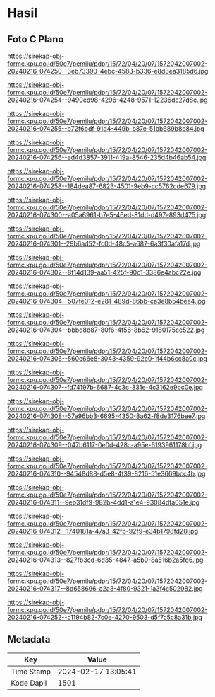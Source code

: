 # Hasil

## Foto C Plano

https://sirekap-obj-formc.kpu.go.id/50e7/pemilu/pdpr/15/72/04/20/07/1572042007002-20240216-074250--3eb73390-4ebc-4583-b336-e8d3ea3185d6.jpg

https://sirekap-obj-formc.kpu.go.id/50e7/pemilu/pdpr/15/72/04/20/07/1572042007002-20240216-074254--9490ed98-4296-4248-9571-12236dc27d8c.jpg

https://sirekap-obj-formc.kpu.go.id/50e7/pemilu/pdpr/15/72/04/20/07/1572042007002-20240216-074255--b72f6bdf-91d4-449b-b87e-51bb689b8e84.jpg

https://sirekap-obj-formc.kpu.go.id/50e7/pemilu/pdpr/15/72/04/20/07/1572042007002-20240216-074256--ed4d3857-3911-419a-8546-235d4b46ab54.jpg

https://sirekap-obj-formc.kpu.go.id/50e7/pemilu/pdpr/15/72/04/20/07/1572042007002-20240216-074258--184dea87-6823-4501-9eb9-cc5762cde679.jpg

https://sirekap-obj-formc.kpu.go.id/50e7/pemilu/pdpr/15/72/04/20/07/1572042007002-20240216-074300--a05a6961-b7e5-46ed-81dd-d497e893d475.jpg

https://sirekap-obj-formc.kpu.go.id/50e7/pemilu/pdpr/15/72/04/20/07/1572042007002-20240216-074301--29b6ad52-fc0d-48c5-a687-6a3f30afa17d.jpg

https://sirekap-obj-formc.kpu.go.id/50e7/pemilu/pdpr/15/72/04/20/07/1572042007002-20240216-074302--8f14d139-aa51-425f-90c1-3386e4abc22e.jpg

https://sirekap-obj-formc.kpu.go.id/50e7/pemilu/pdpr/15/72/04/20/07/1572042007002-20240216-074304--507fe012-e281-489d-86bb-ca3e8b54bee4.jpg

https://sirekap-obj-formc.kpu.go.id/50e7/pemilu/pdpr/15/72/04/20/07/1572042007002-20240216-074304--bbbd8d87-80f6-4f56-8b62-9180175ce522.jpg

https://sirekap-obj-formc.kpu.go.id/50e7/pemilu/pdpr/15/72/04/20/07/1572042007002-20240216-074306--560c66e8-3043-4359-92c0-1f44b6cc8a0c.jpg

https://sirekap-obj-formc.kpu.go.id/50e7/pemilu/pdpr/15/72/04/20/07/1572042007002-20240216-074307--fd74197b-6687-4c3c-831e-4c3162e9bc0e.jpg

https://sirekap-obj-formc.kpu.go.id/50e7/pemilu/pdpr/15/72/04/20/07/1572042007002-20240216-074308--57e96bb3-6695-4350-8a62-f8de3176bee7.jpg

https://sirekap-obj-formc.kpu.go.id/50e7/pemilu/pdpr/15/72/04/20/07/1572042007002-20240216-074309--047b6117-0e0d-428c-a95e-6193961178bf.jpg

https://sirekap-obj-formc.kpu.go.id/50e7/pemilu/pdpr/15/72/04/20/07/1572042007002-20240216-074310--94548d88-d5e8-4f39-8216-51e3669bcc4b.jpg

https://sirekap-obj-formc.kpu.go.id/50e7/pemilu/pdpr/15/72/04/20/07/1572042007002-20240216-074311--9eb31df9-982b-4dd1-a1e4-93084dfa051e.jpg

https://sirekap-obj-formc.kpu.go.id/50e7/pemilu/pdpr/15/72/04/20/07/1572042007002-20240216-074312--1740181a-47a3-42fb-92f9-e34b1798fd20.jpg

https://sirekap-obj-formc.kpu.go.id/50e7/pemilu/pdpr/15/72/04/20/07/1572042007002-20240216-074313--827fb3cd-6d35-4847-a5b0-8a516b2a5fd6.jpg

https://sirekap-obj-formc.kpu.go.id/50e7/pemilu/pdpr/15/72/04/20/07/1572042007002-20240216-074317--8d658696-a2a3-4f80-9321-1a3f4c502982.jpg

https://sirekap-obj-formc.kpu.go.id/50e7/pemilu/pdpr/15/72/04/20/07/1572042007002-20240216-074252--c1194b82-7c0e-4270-9503-d5f7c5c8a31b.jpg


## Metadata

| Key        | Value               |
| ---------- | ------------------- |
| Time Stamp | 2024-02-17 13:05:41 |
| Kode Dapil | 1501                |



